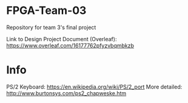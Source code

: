 # FPGA-Team-03
Repository for team 3's final project

Link to Design Project Document (Overleaf): https://www.overleaf.com/16177762pfyzvbqmbkzb

# Info

PS/2 Keyboard: https://en.wikipedia.org/wiki/PS/2_port
More detailed: http://www.burtonsys.com/ps2_chapweske.htm

